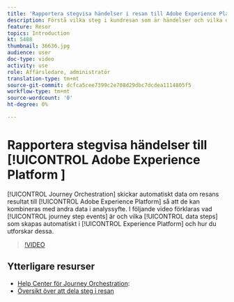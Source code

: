 ```yaml
---
title: 'Rapportera stegvisa händelser i resan till Adobe Experience Platform '
description: Förstå vilka steg i kundresan som är händelser och vilka datasteg som är och hur ni utforskar dem.
feature: Resor
topics: Introduction
kt: 5488
thumbnail: 36636.jpg
audience: user
doc-type: video
activity: use
role: Affärsledare, administratör
translation-type: tm+mt
source-git-commit: dcfca5cee7399c2e708d29dbc7dcdea1114805f5
workflow-type: tm+mt
source-wordcount: '0'
ht-degree: 0%

---
```



# Rapportera stegvisa händelser till [!UICONTROL Adobe Experience Platform ]

[!UICONTROL Journey Orchestration] skickar automatiskt data om resans resultat till [!UICONTROL Adobe Experience Platform] så att de kan kombineras med andra data i analyssyfte.
I följande video förklaras vad [!UICONTROL journey step events] är och vilka [!UICONTROL data steps] som skapas automatiskt i [!UICONTROL Experience Platform] och hur du utforskar dessa.

>[!VIDEO](https://video.tv.adobe.com/v/36636?quality=12)

## Ytterligare resurser

* [Help Center för Journey Orchestration](https://docs.adobe.com/content/help/sv-SE/journeys/using/journey-orchestration-home.html):
* [Översikt över att dela steg i resan](https://docs.adobe.com/content/help/sv-SE/journeys/using/building-journeys/sharing-journey-steps/sharing-overview.html)
